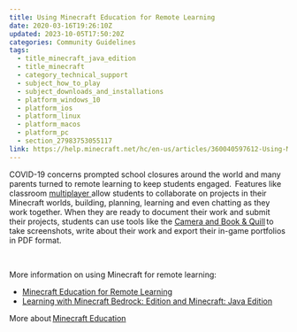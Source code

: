 ```yaml
---
title: Using Minecraft Education for Remote Learning
date: 2020-03-16T19:26:10Z
updated: 2023-10-05T17:50:20Z
categories: Community Guidelines
tags:
  - title_minecraft_java_edition
  - title_minecraft
  - category_technical_support
  - subject_how_to_play
  - subject_downloads_and_installations
  - platform_windows_10
  - platform_ios
  - platform_linux
  - platform_macos
  - platform_pc
  - section_27983753055117
link: https://help.minecraft.net/hc/en-us/articles/360040597612-Using-Minecraft-Education-for-Remote-Learning
---
```


COVID-19 concerns prompted school closures around the world and many parents turned to remote learning to keep students engaged.  Features like classroom [multiplayer ](https://minecrafteducation.zendesk.com/hc/en-us/articles/360001429408-How-To-Set-Up-A-Multiplayer-Game-)allow students to collaborate on projects in their Minecraft worlds, building, planning, learning and even chatting as they work together. When they are ready to document their work and submit their projects, students can use tools like the [Camera and Book & Quill](https://aka.ms/MEEBookAndQuill) to take screenshots, write about their work and export their in-game portfolios in PDF format.

 

More information on using Minecraft for remote learning: 

- [Minecraft Education for Remote Learning](https://aka.ms/minecraftathome) 
- [Learning with Minecraft Bedrock: Edition and Minecraft: Java Edition](https://aka.ms/MinecraftAltLearning)

More about [Minecraft Education](https://education.minecraft.net/)
